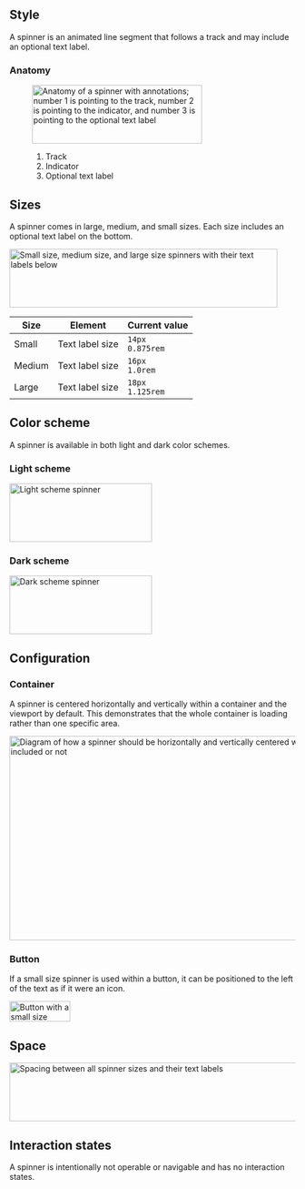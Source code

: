 ## Style

A spinner is an animated line segment that follows a track and may include an
optional text label.

### Anatomy

<figure>
  <uxdot-example width-adjustment="299px" color-palette="lightest">
    <img alt="Anatomy of a spinner with annotations; number 1 is pointing to the track, number 2 is pointing to the indicator, and number 3 is pointing to the optional text label"
         src="../spinner-anatomy.png"
         width="299"
         height="103">
  </uxdot-example>
  <figcaption>
    <ol>
      <li>Track</li>
      <li>Indicator</li>
      <li>Optional text label</li>
    </ol>
  </figcaption>
</figure>

## Sizes

A spinner comes in large, medium, and small sizes. Each size includes an
optional text label on the bottom.

<uxdot-example color-palette="lightest" width-adjustment="472px">
  <img alt="Small size, medium size, and large size spinners with their text labels below"
       src="../spinner-sizes.png"
       width="472"
       height="103">
</uxdot-example>

<rh-table>

| Size   | Element         | Current value        |
| ------ | --------------- | -------------------- |
| Small  | Text label size | `14px`<br>`0.875rem` |
| Medium | Text label size | `16px`<br>`1.0rem`   |
| Large  | Text label size | `18px`<br>`1.125rem` |

</rh-table>

## Color scheme

<a id="theme"></a>

A spinner is available in both light and dark color schemes.

### Light scheme

<a id="light-theme"></a>

<uxdot-example color-palette="lightest" width-adjustment="251px">
  <img alt="Light scheme spinner"
       src="../spinner-theme-light.png"
       width="251"
       height="103">
</uxdot-example>

### Dark scheme

<a id="dark-theme"></a>

<uxdot-example color-palette="darkest" width-adjustment="251px">
  <img alt="Dark scheme spinner"
       src="../spinner-theme-dark.png"
       width="251"
       height="103">
</uxdot-example>

## Configuration

### Container

A spinner is centered horizontally and vertically within a container and the
viewport by default. This demonstrates that the whole container is loading
rather than one specific area.

<uxdot-example width-adjustment="872px" color-palette="lightest">
  <img alt="Diagram of how a spinner should be horizontally and vertically centered within a container no matter its size or if a text label is included or not"
       src="../spinner-configuration-container.png"
       width="872"
       height="359">
</uxdot-example>

### Button

If a small size spinner is used within a button, it can be positioned to the
left of the text as if it were an icon.

<uxdot-example color-palette="lightest" width-adjustment="107px">
  <img alt="Button with a small size spinner icon to the left as if it were an icon"
       src="../spinner-configuration-button.png"
       width="107"
       height="36">
</uxdot-example>

## Space

<uxdot-example color-palette="lightest" width-adjustment="632px">
  <img alt="Spacing between all spinner sizes and their text labels"
       src="../spinner-space.png"
       width="632"
       height="103">  
</uxdot-example>

<uxdot-spacer-tokens-table tokens="lg"></uxdot-spacer-tokens-table>

## Interaction states

A spinner is intentionally not operable or navigable and has no interaction
states.
